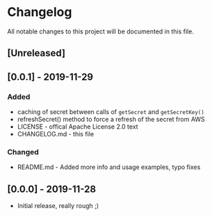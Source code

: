 # Changelog
All notable changes to this project will be documented in this file.

## [Unreleased]

## [0.0.1] - 2019-11-29
### Added
- caching of secret between calls of `getSecret` and `getSecretKey()`  
- refreshSecret() method to force a refresh of the secret from AWS
- LICENSE - offical Apache License 2.0 text
- CHANGELOG.md - this file


### Changed
- README.md - Added more info and usage examples, typo fixes


## [0.0.0] - 2019-11-28
- Initial release, really rough ;)